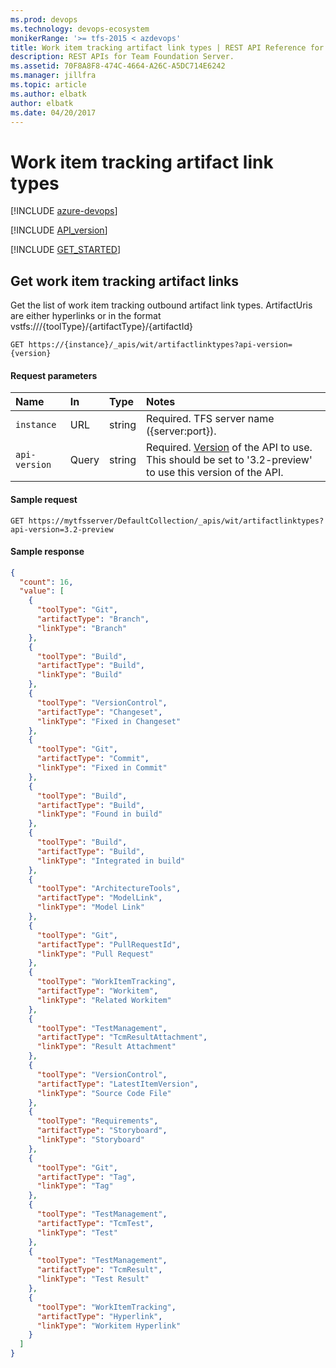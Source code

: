 ```yaml
---
ms.prod: devops
ms.technology: devops-ecosystem
monikerRange: '>= tfs-2015 < azdevops'
title: Work item tracking artifact link types | REST API Reference for Team Foundation Server
description: REST APIs for Team Foundation Server.
ms.assetid: 70F8A8F8-474C-4664-A26C-A5DC714E6242
ms.manager: jillfra
ms.topic: article
ms.author: elbatk
author: elbatk
ms.date: 04/20/2017
---
```


# Work item tracking artifact link types

[!INCLUDE [azure-devops](../_data/azure-devops-message.md)]

[!INCLUDE [API_version](../_data/version3-2-preview.md)]

[!INCLUDE [GET_STARTED](../_data/get-started.md)]

<a name="ArtifactLinkTypes"></a>

## Get work item tracking artifact links
Get the list of work item tracking outbound artifact link types. ArtifactUris are either hyperlinks or in the format vstfs:///{toolType}/{artifactType}/{artifactId} 

```no-highlight
GET https://{instance}/_apis/wit/artifactlinktypes?api-version={version}
```

#### Request parameters
| Name | In  | Type | Notes
|:--------------|:-----------|:---------|:------------
| <code>instance</code> | URL | string | Required. TFS server name ({server:port}).
| <code>api-version</code> | Query | string | Required. [Version](../../concepts/rest-api-versioning.md) of the API to use.  This should be set to '3.2-preview' to use this version of the API.

#### Sample request

```
GET https://mytfsserver/DefaultCollection/_apis/wit/artifactlinktypes?api-version=3.2-preview
```

#### Sample response

```json
{
  "count": 16,
  "value": [
    {
      "toolType": "Git",
      "artifactType": "Branch",
      "linkType": "Branch"
    },
    {
      "toolType": "Build",
      "artifactType": "Build",
      "linkType": "Build"
    },
    {
      "toolType": "VersionControl",
      "artifactType": "Changeset",
      "linkType": "Fixed in Changeset"
    },
    {
      "toolType": "Git",
      "artifactType": "Commit",
      "linkType": "Fixed in Commit"
    },
    {
      "toolType": "Build",
      "artifactType": "Build",
      "linkType": "Found in build"
    },
    {
      "toolType": "Build",
      "artifactType": "Build",
      "linkType": "Integrated in build"
    },
    {
      "toolType": "ArchitectureTools",
      "artifactType": "ModelLink",
      "linkType": "Model Link"
    },
    {
      "toolType": "Git",
      "artifactType": "PullRequestId",
      "linkType": "Pull Request"
    },
    {
      "toolType": "WorkItemTracking",
      "artifactType": "Workitem",
      "linkType": "Related Workitem"
    },
    {
      "toolType": "TestManagement",
      "artifactType": "TcmResultAttachment",
      "linkType": "Result Attachment"
    },
    {
      "toolType": "VersionControl",
      "artifactType": "LatestItemVersion",
      "linkType": "Source Code File"
    },
    {
      "toolType": "Requirements",
      "artifactType": "Storyboard",
      "linkType": "Storyboard"
    },
    {
      "toolType": "Git",
      "artifactType": "Tag",
      "linkType": "Tag"
    },
    {
      "toolType": "TestManagement",
      "artifactType": "TcmTest",
      "linkType": "Test"
    },
    {
      "toolType": "TestManagement",
      "artifactType": "TcmResult",
      "linkType": "Test Result"
    },
    {
      "toolType": "WorkItemTracking",
      "artifactType": "Hyperlink",
      "linkType": "Workitem Hyperlink"
    }
  ]
}
```
